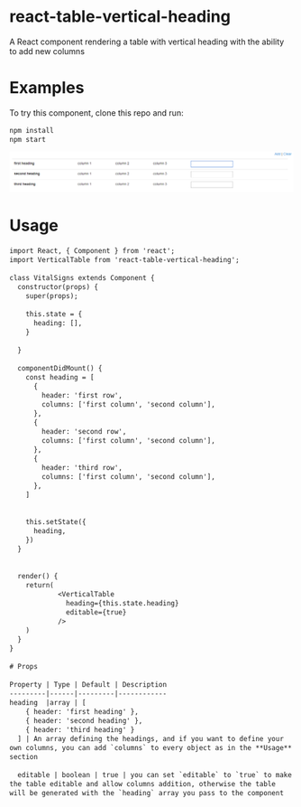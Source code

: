 # react-table-vertical-heading
A React component rendering a table with vertical heading with the ability to add new columns

# Examples
To try this component, clone this repo and run:
```
npm install
npm start
```

![Demo Image](https://github.com/elghali/react-table-vertical-heading/blob/master/public/images/demo1.png)

# Usage

```
import React, { Component } from 'react';
import VerticalTable from 'react-table-vertical-heading';

class VitalSigns extends Component {
  constructor(props) {
    super(props);

    this.state = {
      heading: [],
    }

  }

  componentDidMount() {
    const heading = [
      {
        header: 'first row',
        columns: ['first column', 'second column'],
      },
      {
        header: 'second row',
        columns: ['first column', 'second column'],
      },
      {
        header: 'third row',
        columns: ['first column', 'second column'],
      },
    ]
    

    this.setState({
      heading,
    })
  }


  render() {
    return(
            <VerticalTable 
              heading={this.state.heading}
              editable={true}
            />
    )
  }
}

# Props

Property | Type | Default | Description
---------|------|---------|------------
heading  |array | [
    { header: 'first heading' },
    { header: 'second heading' },
    { header: 'third heading' }
  ] | An array defining the headings, and if you want to define your own columns, you can add `columns` to every object as in the **Usage** section

  editable | boolean | true | you can set `editable` to `true` to make the table editable and allow columns addition, otherwise the table will be generated with the `heading` array you pass to the component



